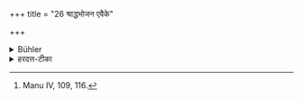 +++
title = "26 श्राद्धभोजन एवैके"

+++

<details><summary>Bühler</summary>

26. Some forbid it only in case one has eaten a funeral dinner. [^14] 


[^14]:  Manu IV, 109, 116.
</details>

<details><summary>हरदत्त-टीका</summary>

## सूत्रम्
श्राद्धभोजन एवैके ॥ २२ ॥  
## टिप्पनी
एके त्वाचार्याः श्राद्धभोजन एव मानसं परिचक्षते, न विद्युदादिषु ॥२२॥
</details>
